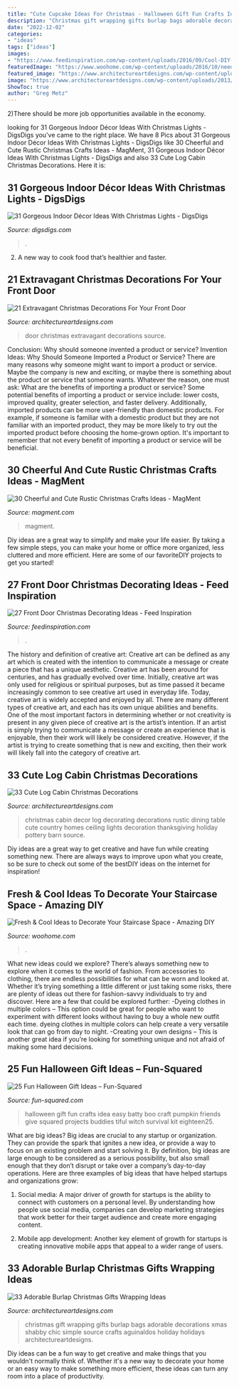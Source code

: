 ```yaml
---
title: "Cute Cupcake Ideas For Christmas - Halloween Gift Fun Crafts Idea Easy Batty Boo Craft Pumpkin Friends Give Squared Projects Buddies Tiful Witch Survival Kit Eighteen25"
description: "Christmas gift wrapping gifts burlap bags adorable decorations xmas shabby chic simple source crafts aguinaldos holiday holidays architectureartdesigns"
date: "2022-12-02"
categories:
- "ideas"
tags: ["ideas"]
images:
- "https://www.feedinspiration.com/wp-content/uploads/2016/09/Cool-DIY-Decorating-Ideas-For-Christmas-Front-Porch.jpg"
featuredImage: "https://www.woohome.com/wp-content/uploads/2016/10/need-ideas-to-decorate-staircase-space-6.jpg"
featured_image: "https://www.architectureartdesigns.com/wp-content/uploads/2016/11/6-41.jpg"
image: "https://www.architectureartdesigns.com/wp-content/uploads/2013/11/535.jpg"
ShowToc: true
author: "Greg Metz"
---
```



2)There should be more job opportunities available in the economy. 

	

		
looking for 31 Gorgeous Indoor Décor Ideas With Christmas Lights - DigsDigs you've came to the right place. We have 8 Pics about 31 Gorgeous Indoor Décor Ideas With Christmas Lights - DigsDigs like 30 Cheerful and Cute Rustic Christmas Crafts Ideas - MagMent, 31 Gorgeous Indoor Décor Ideas With Christmas Lights - DigsDigs and also 33 Cute Log Cabin Christmas Decorations. Here it is:
		
    
## 31 Gorgeous Indoor Décor Ideas With Christmas Lights - DigsDigs

<img loading=lazy src="https://www.digsdigs.com/photos/gorgeous-indoor-decor-ideas-with-christmas-lights-19-554x1002.jpg" onerror="this.onerror=null;this.src='https://tse4.mm.bing.net/th?id=OIP.DXf4JiynvEGxFqUFo_MYtQHaNZ&amp;pid=15.1';" alt="31 Gorgeous Indoor Décor Ideas With Christmas Lights - DigsDigs">

_Source: digsdigs.com_

>. 

	

2. A new way to cook food that’s healthier and faster.

    
## 21 Extravagant Christmas Decorations For Your Front Door

<img loading=lazy src="https://www.architectureartdesigns.com/wp-content/uploads/2016/11/6-41.jpg" onerror="this.onerror=null;this.src='https://tse1.mm.bing.net/th?id=OIP.diSiDxS9NFbvGvW6Qqh8GAHaLI&amp;pid=15.1';" alt="21 Extravagant Christmas Decorations For Your Front Door">

_Source: architectureartdesigns.com_

>door christmas extravagant decorations source. 

	

Conclusion: Why should someone invented a product or service?
Invention Ideas: Why Should Someone Imported a Product or Service?
There are many reasons why someone might want to import a product or service. Maybe the company is new and exciting, or maybe there is something about the product or service that someone wants. Whatever the reason, one must ask: What are the benefits of importing a product or service? 
Some potential benefits of importing a product or service include: lower costs, improved quality, greater selection, and faster delivery. Additionally, imported products can be more user-friendly than domestic products. For example, if someone is familiar with a domestic product but they are not familiar with an imported product, they may be more likely to try out the imported product before choosing the home-grown option. 
It's important to remember that not every benefit of importing a product or service will be beneficial.

    
## 30 Cheerful And Cute Rustic Christmas Crafts Ideas - MagMent

<img loading=lazy src="http://magment.com/wp-content/uploads/2016/10/Rustic-Holiday-Decor.jpg" onerror="this.onerror=null;this.src='https://tse2.mm.bing.net/th?id=OIP.ZdAKCEAcx2WWesrMoJTUbQHaLH&amp;pid=15.1';" alt="30 Cheerful and Cute Rustic Christmas Crafts Ideas - MagMent">

_Source: magment.com_

>magment. 

	

Diy ideas are a great way to simplify and make your life easier. By taking a few simple steps, you can make your home or office more organized, less cluttered and more efficient. Here are some of our favoriteDIY projects to get you started!

    
## 27 Front Door Christmas Decorating Ideas - Feed Inspiration

<img loading=lazy src="https://www.feedinspiration.com/wp-content/uploads/2016/09/Cool-DIY-Decorating-Ideas-For-Christmas-Front-Porch.jpg" onerror="this.onerror=null;this.src='https://tse4.mm.bing.net/th?id=OIP.9hJ3xwQLBL5M73E2NmDzbQHaLG&amp;pid=15.1';" alt="27 Front Door Christmas Decorating Ideas - Feed Inspiration">

_Source: feedinspiration.com_

>. 

	

The history and definition of creative art: Creative art can be defined as any art which is created with the intention to communicate a message or create a piece that has a unique aesthetic.
Creative art has been around for centuries, and has gradually evolved over time. Initially, creative art was only used for religious or spiritual purposes, but as time passed it became increasingly common to see creative art used in everyday life. Today, creative art is widely accepted and enjoyed by all. There are many different types of creative art, and each has its own unique abilities and benefits.
One of the most important factors in determining whether or not creativity is present in any given piece of creative art is the artist’s intention. If an artist is simply trying to communicate a message or create an experience that is enjoyable, then their work will likely be considered creative. However, if the artist is trying to create something that is new and exciting, then their work will likely fall into the category of creative art.

    
## 33 Cute Log Cabin Christmas Decorations

<img loading=lazy src="https://www.architectureartdesigns.com/wp-content/uploads/2013/11/535.jpg" onerror="this.onerror=null;this.src='https://tse2.mm.bing.net/th?id=OIP.ENdiK0wJnkDaSM092GsALwAAAA&amp;pid=15.1';" alt="33 Cute Log Cabin Christmas Decorations">

_Source: architectureartdesigns.com_

>christmas cabin decor log decorating decorations rustic dining table cute country homes ceiling lights decoration thanksgiving holiday pottery barn source. 

	

Diy ideas are a great way to get creative and have fun while creating something new. There are always ways to improve upon what you create, so be sure to check out some of the bestDIY ideas on the internet for inspiration!

    
## Fresh &amp; Cool Ideas To Decorate Your Staircase Space - Amazing DIY

<img loading=lazy src="https://www.woohome.com/wp-content/uploads/2016/10/need-ideas-to-decorate-staircase-space-6.jpg" onerror="this.onerror=null;this.src='https://tse2.mm.bing.net/th?id=OIP.TRX4oTO_jZ-a7h9FxgibrgHaLH&amp;pid=15.1';" alt="Fresh &amp; Cool Ideas to Decorate Your Staircase Space - Amazing DIY">

_Source: woohome.com_

>. 

	

What new ideas could we explore?
There’s always something new to explore when it comes to the world of fashion. From accessories to clothing, there are endless possibilities for what can be worn and looked at. Whether it’s trying something a little different or just taking some risks, there are plenty of ideas out there for fashion-savvy individuals to try and discover. Here are a few that could be explored further: 
-Dyeing clothes in multiple colors – This option could be great for people who want to experiment with different looks without having to buy a whole new outfit each time. dyeing clothes in multiple colors can help create a very versatile look that can go from day to night. 
-Creating your own designs – This is another great idea if you’re looking for something unique and not afraid of making some hard decisions.

    
## 25 Fun Halloween Gift Ideas – Fun-Squared

<img loading=lazy src="http://fun-squared.com/wp-content/uploads/2016/10/BattyGiftIdea.jpg" onerror="this.onerror=null;this.src='https://tse3.mm.bing.net/th?id=OIP.hTbA7Emc6646kCDm7TGcxQHaLE&amp;pid=15.1';" alt="25 Fun Halloween Gift Ideas – Fun-Squared">

_Source: fun-squared.com_

>halloween gift fun crafts idea easy batty boo craft pumpkin friends give squared projects buddies tiful witch survival kit eighteen25. 

	

What are big ideas?
Big ideas are crucial to any startup or organization. They can provide the spark that ignites a new idea, or provide a way to focus on an existing problem and start solving it. By definition, big ideas are large enough to be considered as a serious possibility, but also small enough that they don’t disrupt or take over a company’s day-to-day operations. Here are three examples of big ideas that have helped startups and organizations grow:
1. Social media: A major driver of growth for startups is the ability to connect with customers on a personal level. By understanding how people use social media, companies can develop marketing strategies that work better for their target audience and create more engaging content.

2. Mobile app development: Another key element of growth for startups is creating innovative mobile apps that appeal to a wider range of users.

    
## 33 Adorable Burlap Christmas Gifts Wrapping Ideas

<img loading=lazy src="https://www.architectureartdesigns.com/wp-content/uploads/2013/11/611.jpg" onerror="this.onerror=null;this.src='https://tse1.mm.bing.net/th?id=OIP.Dn-ZBb2V_eXMaDeCxB4cdwHaLI&amp;pid=15.1';" alt="33 Adorable Burlap Christmas Gifts Wrapping Ideas">

_Source: architectureartdesigns.com_

>christmas gift wrapping gifts burlap bags adorable decorations xmas shabby chic simple source crafts aguinaldos holiday holidays architectureartdesigns. 

	

Diy ideas can be a fun way to get creative and make things that you wouldn't normally think of. Whether it's a new way to decorate your home or an easy way to make something more efficient, these ideas can turn any room into a place of productivity.

